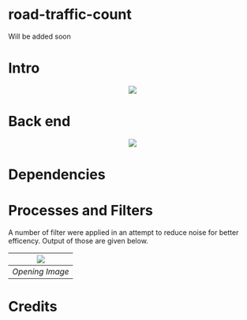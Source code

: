 # road-traffic-count

Will be added soon

# Intro

<p align="center">
  <img src="https://github.com/hasibzunair/road-traffic-count/blob/master/images/output.gif">
</p>

# Back end

<p align="center">
  <img src="https://github.com/hasibzunair/road-traffic-count/blob/master/images/backgroundSub.gif">
</p>

# Dependencies 

# Processes and Filters
A number of filter were applied in an attempt to reduce noise for better efficency. Output of those are given below.

| ![](https://github.com/hasibzunair/road-traffic-count/blob/master/images/opening%20image.png)| 
|:--:| 
| *Opening Image* |


# Credits 

